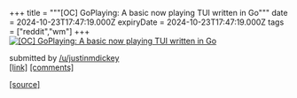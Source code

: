 +++
title = """[OC] GoPlaying: A basic now playing TUI written in Go"""
date = 2024-10-23T17:47:19.000Z
expiryDate = 2024-10-23T17:47:19.000Z
tags = ["reddit","wm"]
+++
[![[OC] GoPlaying: A basic now playing TUI written in Go](https://b.thumbs.redditmedia.com/arGApnEX6eFEKEfR13wQoYhetZSnug9vzeWNtt3fR0I.jpg "[OC] GoPlaying: A basic now playing TUI written in Go")](https://www.reddit.com/r/unixporn/comments/1gagqgj/oc_goplaying_a_basic_now_playing_tui_written_in_go/)

submitted by [/u/justinmdickey](https://www.reddit.com/user/justinmdickey)  
[\[link\]](https://www.reddit.com/gallery/1gagqgj) [\[comments\]](https://www.reddit.com/r/unixporn/comments/1gagqgj/oc_goplaying_a_basic_now_playing_tui_written_in_go/)

[[source]](https://www.reddit.com/r/unixporn/comments/1gagqgj/oc_goplaying_a_basic_now_playing_tui_written_in_go/)
